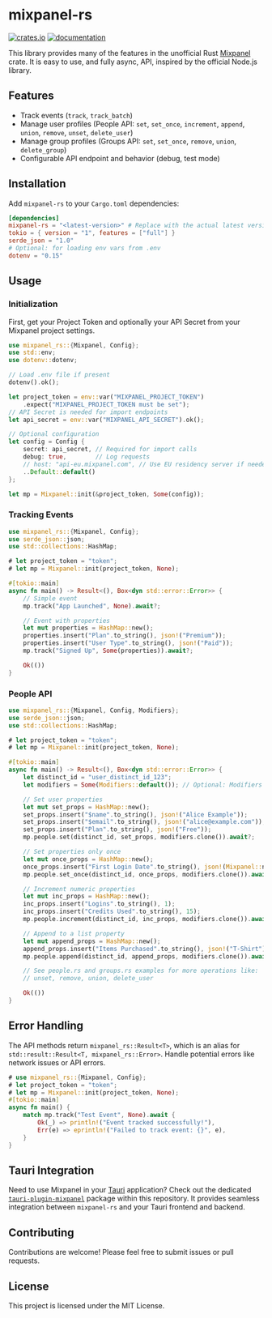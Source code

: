 # mixpanel-rs

[![crates.io](https://img.shields.io/crates/v/mixpanel-rs.svg)](https://crates.io/crates/mixpanel-rs)
[![documentation](https://docs.rs/mixpanel-rs/badge.svg)](https://docs.rs/mixpanel-rs)

This library provides many of the features in the unofficial Rust [Mixpanel](https://mixpanel.com/) crate. It is easy to use, and fully async, API, inspired by the official Node.js library.

## Features

- Track events (`track`, `track_batch`)
- Manage user profiles (People API: `set`, `set_once`, `increment`, `append`, `union`, `remove`, `unset`, `delete_user`)
- Manage group profiles (Groups API: `set`, `set_once`, `remove`, `union`, `delete_group`)
- Configurable API endpoint and behavior (debug, test mode)

## Installation

Add `mixpanel-rs` to your `Cargo.toml` dependencies:

```toml
[dependencies]
mixpanel-rs = "<latest-version>" # Replace with the actual latest version
tokio = { version = "1", features = ["full"] }
serde_json = "1.0"
# Optional: for loading env vars from .env
dotenv = "0.15"
```

## Usage

### Initialization

First, get your Project Token and optionally your API Secret from your Mixpanel project settings.

```rust
use mixpanel_rs::{Mixpanel, Config};
use std::env;
use dotenv::dotenv;

// Load .env file if present
dotenv().ok();

let project_token = env::var("MIXPANEL_PROJECT_TOKEN")
    .expect("MIXPANEL_PROJECT_TOKEN must be set");
// API Secret is needed for import endpoints
let api_secret = env::var("MIXPANEL_API_SECRET").ok();

// Optional configuration
let config = Config {
    secret: api_secret, // Required for import calls
    debug: true,        // Log requests
    // host: "api-eu.mixpanel.com", // Use EU residency server if needed
    ..Default::default()
};

let mp = Mixpanel::init(&project_token, Some(config));
```

### Tracking Events

```rust
use mixpanel_rs::{Mixpanel, Config};
use serde_json::json;
use std::collections::HashMap;

# let project_token = "token";
# let mp = Mixpanel::init(project_token, None);

#[tokio::main]
async fn main() -> Result<(), Box<dyn std::error::Error>> {
    // Simple event
    mp.track("App Launched", None).await?;

    // Event with properties
    let mut properties = HashMap::new();
    properties.insert("Plan".to_string(), json!("Premium"));
    properties.insert("User Type".to_string(), json!("Paid"));
    mp.track("Signed Up", Some(properties)).await?;

    Ok(())
}
```

### People API

```rust
use mixpanel_rs::{Mixpanel, Config, Modifiers};
use serde_json::json;
use std::collections::HashMap;

# let project_token = "token";
# let mp = Mixpanel::init(project_token, None);

#[tokio::main]
async fn main() -> Result<(), Box<dyn std::error::Error>> {
    let distinct_id = "user_distinct_id_123";
    let modifiers = Some(Modifiers::default()); // Optional: Modifiers like $ip, $time, etc.

    // Set user properties
    let mut set_props = HashMap::new();
    set_props.insert("$name".to_string(), json!("Alice Example"));
    set_props.insert("$email".to_string(), json!("alice@example.com"));
    set_props.insert("Plan".to_string(), json!("Free"));
    mp.people.set(distinct_id, set_props, modifiers.clone()).await?;

    // Set properties only once
    let mut once_props = HashMap::new();
    once_props.insert("First Login Date".to_string(), json!(Mixpanel::now()));
    mp.people.set_once(distinct_id, once_props, modifiers.clone()).await?;

    // Increment numeric properties
    let mut inc_props = HashMap::new();
    inc_props.insert("Logins".to_string(), 1);
    inc_props.insert("Credits Used".to_string(), 15);
    mp.people.increment(distinct_id, inc_props, modifiers.clone()).await?;

    // Append to a list property
    let mut append_props = HashMap::new();
    append_props.insert("Items Purchased".to_string(), json!("T-Shirt"));
    mp.people.append(distinct_id, append_props, modifiers.clone()).await?;

    // See people.rs and groups.rs examples for more operations like:
    // unset, remove, union, delete_user

    Ok(())
}
```

## Error Handling

The API methods return `mixpanel_rs::Result<T>`, which is an alias for `std::result::Result<T, mixpanel_rs::Error>`. Handle potential errors like network issues or API errors.

```rust
# use mixpanel_rs::{Mixpanel, Config};
# let project_token = "token";
# let mp = Mixpanel::init(project_token, None);
#[tokio::main]
async fn main() {
    match mp.track("Test Event", None).await {
        Ok(_) => println!("Event tracked successfully!"),
        Err(e) => eprintln!("Failed to track event: {}", e),
    }
}
```

## Tauri Integration

Need to use Mixpanel in your [Tauri](https://tauri.app/) application? Check out the dedicated [`tauri-plugin-mixpanel`](./packages/tauri-plugin-mixpanel) package within this repository. It provides seamless integration between `mixpanel-rs` and your Tauri frontend and backend.

## Contributing

Contributions are welcome! Please feel free to submit issues or pull requests.

## License

This project is licensed under the MIT License.
